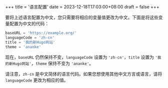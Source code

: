 +++
title = '语言配置'
date = 2023-12-18T17:03:00+08:00
draft = false
+++

要将上述语言配置为中文，您只需要将相应的变量值更改为中文。下面是将这些变量配置为中文的代码：

```python
baseURL = 'https://example.org/'
languageCode = 'zh-cn'
title = '我的新Hugo网站'
theme = 'ananke'
```

现在，`baseURL` 仍然保持不变，`languageCode` 设置为 `'zh-cn'`，`title` 设置为 `'我的新Hugo网站'`，`theme` 保持不变为 `'ananke'`。

请注意，`zh-cn` 是中文简体的语言代码。如果您想使用其他中文方言或语言，请将 `languageCode` 更改为相应的值。